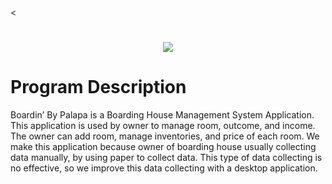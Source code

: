 <<h1 align="center">
    <img src="https://cdn.discordapp.com/attachments/859690724550508546/937586329380880434/Logo-BoardinSHADOW.png">
</h1>

<h1>Program Description</h1>

<p>Boardin’ By Palapa is a Boarding House Management System Application. This application is used by owner to manage room, outcome, and income. The owner can add room, manage inventories, and price of each room. 
We make this application because owner of boarding house usually collecting data manually, by using paper to collect data. This type of data collecting is no effective, so we improve this data collecting with a desktop application.</p>
 

